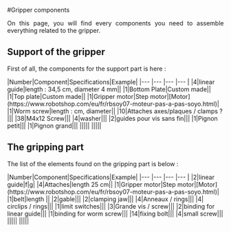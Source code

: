 #Gripper components

<p align = justify>On this page, you will find every components you need to assemble everything related to the gripper.
<br/> </p>

## Support of the gripper
<p align = justify>First of all, the components for the support part is here :
<br/> </p>
|Number|Component|Specifications|Example|
|--- |--- |--- |--- |
|4|linear guide|length : 34,5 cm, diameter 4 mm||
|1|Bottom Plate|Custom made||
|1|Top plate|Custom made||
|1|Gripper motor|Step motor|[Motor](https://www.robotshop.com/eu/fr/rbsoy07-moteur-pas-a-pas-soyo.html)|
|1|Worm screw|length : cm, diameter||
|10|Attaches axes/plaques / clamps ?|||
|38|M4x12 Screw|||
|4|washer|||
|2|guides pour vis sans fin|||
|1|Pignon petit|||
|1|Pignon grand|||
|||||
|||||




## The gripping part
<p align = justify>The list of the elements found on the gripping part is below :
<br/> </p>
|Number|Component|Specifications|Example|
|--- |--- |--- |--- |
|2|linear guide|f|g|
|4|Attaches|length 25 cm||
|1|Gripper motor|Step motor|[Motor](https://www.robotshop.com/eu/fr/rbsoy07-moteur-pas-a-pas-soyo.html)|
|1|belt|length ||
|2|gable|||
|2|clamping jaw|||
|4|Anneaux / rings|||
|4| circlips / rings|||
|1|limit switches|||
|3|Grande vis / screw|||
|2|binding for linear guide|||
|1|binding for worm screw|||
|14|fixing bolt|||
|4|small screw|||
|||||
|||||
